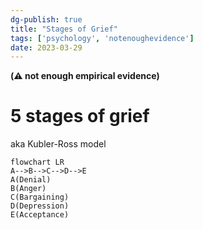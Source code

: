 ```yaml
---
dg-publish: true
title: "Stages of Grief"
tags: ['psychology', 'notenoughevidence']
date: 2023-03-29 
---
```


**(⚠️ not enough empirical evidence)**

# 5 stages of grief

aka Kubler-Ross model 
```mermaid
flowchart LR 
A-->B-->C-->D-->E
A(Denial)
B(Anger)
C(Bargaining)
D(Depression)
E(Acceptance)
```
